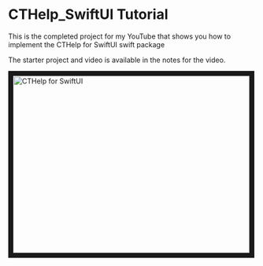# CTHelp_SwiftUI Tutorial

This is the completed project for my YouTube that shows you how to implement the CTHelp for SwiftUI swift package

The starter project and video is available in the notes for the video.

<a href="http://www.youtube.com/watch?feature=player_embedded&v=41mhwUkFqzY
" target="_blank"><img src="http://img.youtube.com/vi/41mhwUkFqzY/0.jpg" 
alt="CTHelp for SwiftUI" width="480" height="360" border="10" /></a>

